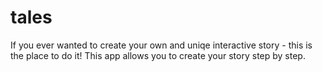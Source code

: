 tales
=====

If you ever wanted to create your own and uniqe interactive story - this is the place to do it!
This app allows you to create your story step by step.

